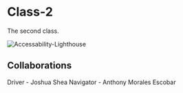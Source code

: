 # Class-2
The second class.

![Accessability-Lighthouse](https://github.com/Anthonymbro/Class-2/blob/main/Screen%20Shot%202023-07-11%20at%205.37.26%20PM%202.png)

## Collaborations
  Driver - Joshua Shea
  Navigator - Anthony Morales Escobar
